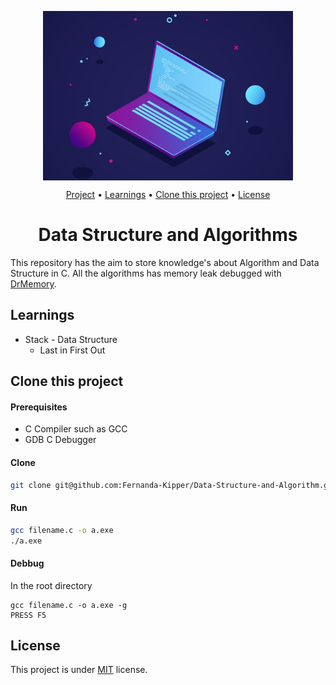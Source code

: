 <p align="center">
 <img align="center" src="./assets/banner.jpg" width="400">
 
  <p align="center">
  <a href="#project">Project</a> •
  <a href="#learnings">Learnings<a> •
  <a href="#clone">Clone this project</a> •
  <a href="#license">License</a>
 </p>
   
 <h1 id="project" align="center">Data Structure and Algorithms</h1>
</p>

This repository has the aim to store knowledge's about Algorithm and Data Structure in C. All the algorithms has memory leak debugged with [DrMemory](https://drmemory.org/).

<h2 id="learnings">Learnings</h2>

- Stack - Data Structure 
  - Last in First Out

<h2 id="clone" >Clone this project</h2>

<h4> Prerequisites</h4>

- C Compiler such as GCC 
- GDB C Debugger

<h4> Clone </h4>

```bash
git clone git@github.com:Fernanda-Kipper/Data-Structure-and-Algorithm.git
```

<h4> Run </h4>

```bash
gcc filename.c -o a.exe
./a.exe
```

<h4> Debbug </h4>

In the root directory

```
gcc filename.c -o a.exe -g
PRESS F5
```

<h2 id="license">License</h2>

This project is under [MIT](LICENSE) license.




